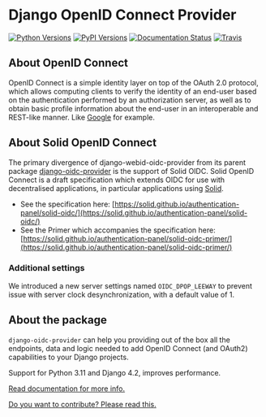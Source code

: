# Django OpenID Connect Provider

[![Python Versions](https://img.shields.io/pypi/pyversions/django-oidc-provider.svg)](https://pypi.python.org/pypi/django-oidc-provider)
[![PyPI Versions](https://img.shields.io/pypi/v/django-oidc-provider.svg)](https://pypi.python.org/pypi/django-oidc-provider)
[![Documentation Status](https://readthedocs.org/projects/django-oidc-provider/badge/?version=master)](http://django-oidc-provider.readthedocs.io/)
[![Travis](https://travis-ci.org/juanifioren/django-oidc-provider.svg?branch=master)](https://travis-ci.org/juanifioren/django-oidc-provider)

## About OpenID Connect

OpenID Connect is a simple identity layer on top of the OAuth 2.0 protocol, which allows computing clients to verify the identity of an end-user based on the authentication performed by an authorization server, as well as to obtain basic profile information about the end-user in an interoperable and REST-like manner. Like [Google](https://developers.google.com/identity/protocols/OpenIDConnect) for example.

## About Solid OpenID Connect

The primary divergence of django-webid-oidc-provider from its parent package [django-oidc-provider](https://github.com/juanifioren/django-oidc-provider/blob/master/docs/index.rst) is the support of Solid OIDC. Solid OpenID Connect is a draft specification which extends OIDC for use with decentralised applications, in particular applications using [Solid](https://solidproject.org).

* See the specification here: [https://solid.github.io/authentication-panel/solid-oidc/](https://solid.github.io/authentication-panel/solid-oidc/)
* See the Primer which accompanies the specification here: [https://solid.github.io/authentication-panel/solid-oidc-primer/](https://solid.github.io/authentication-panel/solid-oidc-primer/)

### Additional settings

We introduced a new server settings named `OIDC_DPOP_LEEWAY` to prevent issue with server clock desynchronization, with a default value of 1.

## About the package

`django-oidc-provider` can help you providing out of the box all the endpoints, data and logic needed to add OpenID Connect (and OAuth2) capabilities to your Django projects.

Support for Python 3.11 and Django 4.2, improves performance.

[Read documentation for more info.](http://django-oidc-provider.readthedocs.org/)

[Do you want to contribute? Please read this.](http://django-oidc-provider.readthedocs.io/en/latest/sections/contribute.html)
